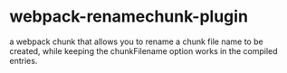 # webpack-renamechunk-plugin
a webpack chunk that allows you to rename a chunk file name to be created, while keeping the chunkFilename option works in the compiled entries.
